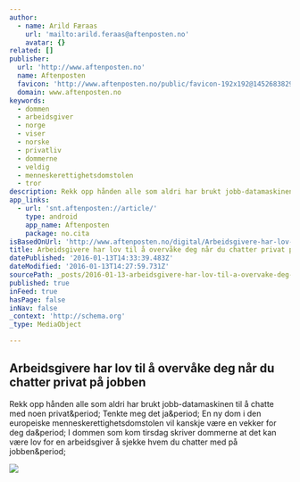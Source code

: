 ```yaml
---
author:
  - name: Arild Færaas
    url: 'mailto:arild.feraas@aftenposten.no'
    avatar: {}
related: []
publisher:
  url: 'http://www.aftenposten.no'
  name: Aftenposten
  favicon: 'http://www.aftenposten.no/public/favicon-192x192@1452683829.png'
  domain: www.aftenposten.no
keywords:
  - dommen
  - arbeidsgiver
  - norge
  - viser
  - norske
  - privatliv
  - dommerne
  - veldig
  - menneskerettighetsdomstolen
  - tror
description: Rekk opp hånden alle som aldri har brukt jobb-datamaskinen til å chatte med noen privat. Tenkte meg det ja. En ny dom i den europeiske menneskerettighetsdomstolen vil kanskje være en vekker for deg da. I dommen som kom tirsdag skriver dommerne at det kan være lov for en arbeidsgiver å sjekke hvem du chatter med på jobben.
app_links:
  - url: 'snt.aftenposten://article/'
    type: android
    app_name: Aftenposten
    package: no.cita
isBasedOnUrl: 'http://www.aftenposten.no/digital/Arbeidsgivere-har-lov-til-a-overvake-deg-nar-du-chatter-privat-pa-jobben-671340_1.snd'
title: Arbeidsgivere har lov til å overvåke deg når du chatter privat på jobben
datePublished: '2016-01-13T14:33:39.483Z'
dateModified: '2016-01-13T14:27:59.731Z'
sourcePath: _posts/2016-01-13-arbeidsgivere-har-lov-til-a-overvake-deg-nar-du-chatter-priv.md
published: true
inFeed: true
hasPage: false
inNav: false
_context: 'http://schema.org'
_type: MediaObject

---
```

<article style=""><h1>Arbeidsgivere har lov til å overvåke deg når du chatter privat på jobben</h1><p>Rekk opp hånden alle som aldri har brukt jobb-datamaskinen til å chatte med noen privat&amp;period; Tenkte meg det ja&amp;period; En ny dom i den europeiske menneskerettighetsdomstolen vil kanskje være en vekker for deg da&amp;period; I dommen som kom tirsdag skriver dommerne at det kan være lov for en arbeidsgiver å sjekke hvem du chatter med på jobben&amp;period;</p><img src="http://vertical.snd.no/incomingfsriks/article671364.ece/ALTERNATES/w1440c169/245392966_doc6nz51hpbp6s10gmnsoox.jpg?updated=130120161112" /></article>